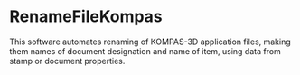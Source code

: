 # RenameFileKompas
This software automates renaming of KOMPAS-3D application files, making them names of document designation and name of item, using data from stamp or document properties.
